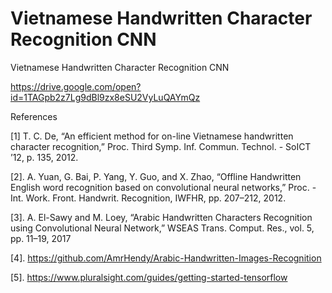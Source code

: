 # Vietnamese Handwritten Character Recognition CNN
Vietnamese Handwritten Character Recognition CNN

https://drive.google.com/open?id=1TAGpb2z7Lg9dBl9zx8eSU2VyLuQAYmQz

References

[1] T. C. De, “An efficient method for on-line Vietnamese handwritten character recognition,” Proc. Third Symp. Inf. Commun. Technol. - SoICT ’12, p. 135, 2012.

[2]. A. Yuan, G. Bai, P. Yang, Y. Guo, and X. Zhao, “Offline Handwritten English word recognition based on convolutional neural networks,” Proc. - Int. Work. Front. Handwrit. Recognition, IWFHR, pp. 207–212, 2012.

[3]. A. El-Sawy and M. Loey, “Arabic Handwritten Characters Recognition using Convolutional Neural Network,” WSEAS Trans. Comput. Res., vol. 5, pp. 11–19, 2017

[4]. https://github.com/AmrHendy/Arabic-Handwritten-Images-Recognition

[5]. https://www.pluralsight.com/guides/getting-started-tensorflow
